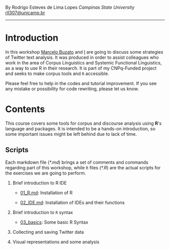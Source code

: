 By Rodrigo Esteves de Lima Lopes *Campinas State University* [rll307\@unicamp.br](mailto:rll307@unicamp.br)

------------------------------------------------------------------------

# Introduction

In this workshop [Marcelo Buzato](mailto:mbuzato@unicamp.br) and [I](mailto:rll307@unicamp.br) are going to discuss some strategies of Twitter text analysis. It was produced in order to assist colleagues who work in the area of Corpus Linguistics and Systemic Functional Linguistics, as a way to use R in their research. It is part of my CNPq-Funded project and seeks to make corpus tools and `R` accessible.

Please feel free to help in the codes and tutorial improvement. If you see any mistake or possibility for code rewriting, please let us know.

# Contents

This course covers some tools for corpus and discourse analysis using **R**'s language and packages. It is intended to be a hands-on introduction, so some important issues might be left behind due to lack of time.

## Scripts

Each markdown file (*\*.md*) brings a set of comments and commands regarding part of this workshop, while `R` files (*\*.R*) are the actual scripts for the exercises we are going to perform.

1.  Brief introduction to R IDE

    -   [01_R.md](01_R.md): Installation of R

    -   [02_IDE.md](02_IDE.md): Installation of IDEs and their functions

2.  Brief introduction to `R` syntax

    -   [03_basics](03_basics.md): Some basic R Syntax

3.  Collecting and saving Twitter data

4.  Visual representations and some analysis
